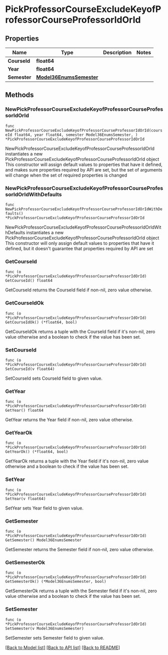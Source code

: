 # PickProfessorCourseExcludeKeyofProfessorCourseProfessorIdOrId

## Properties

Name | Type | Description | Notes
------------ | ------------- | ------------- | -------------
**CourseId** | **float64** |  | 
**Year** | **float64** |  | 
**Semester** | [**Model36EnumsSemester**](36EnumsSemester.md) |  | 

## Methods

### NewPickProfessorCourseExcludeKeyofProfessorCourseProfessorIdOrId

`func NewPickProfessorCourseExcludeKeyofProfessorCourseProfessorIdOrId(courseId float64, year float64, semester Model36EnumsSemester, ) *PickProfessorCourseExcludeKeyofProfessorCourseProfessorIdOrId`

NewPickProfessorCourseExcludeKeyofProfessorCourseProfessorIdOrId instantiates a new PickProfessorCourseExcludeKeyofProfessorCourseProfessorIdOrId object
This constructor will assign default values to properties that have it defined,
and makes sure properties required by API are set, but the set of arguments
will change when the set of required properties is changed

### NewPickProfessorCourseExcludeKeyofProfessorCourseProfessorIdOrIdWithDefaults

`func NewPickProfessorCourseExcludeKeyofProfessorCourseProfessorIdOrIdWithDefaults() *PickProfessorCourseExcludeKeyofProfessorCourseProfessorIdOrId`

NewPickProfessorCourseExcludeKeyofProfessorCourseProfessorIdOrIdWithDefaults instantiates a new PickProfessorCourseExcludeKeyofProfessorCourseProfessorIdOrId object
This constructor will only assign default values to properties that have it defined,
but it doesn't guarantee that properties required by API are set

### GetCourseId

`func (o *PickProfessorCourseExcludeKeyofProfessorCourseProfessorIdOrId) GetCourseId() float64`

GetCourseId returns the CourseId field if non-nil, zero value otherwise.

### GetCourseIdOk

`func (o *PickProfessorCourseExcludeKeyofProfessorCourseProfessorIdOrId) GetCourseIdOk() (*float64, bool)`

GetCourseIdOk returns a tuple with the CourseId field if it's non-nil, zero value otherwise
and a boolean to check if the value has been set.

### SetCourseId

`func (o *PickProfessorCourseExcludeKeyofProfessorCourseProfessorIdOrId) SetCourseId(v float64)`

SetCourseId sets CourseId field to given value.


### GetYear

`func (o *PickProfessorCourseExcludeKeyofProfessorCourseProfessorIdOrId) GetYear() float64`

GetYear returns the Year field if non-nil, zero value otherwise.

### GetYearOk

`func (o *PickProfessorCourseExcludeKeyofProfessorCourseProfessorIdOrId) GetYearOk() (*float64, bool)`

GetYearOk returns a tuple with the Year field if it's non-nil, zero value otherwise
and a boolean to check if the value has been set.

### SetYear

`func (o *PickProfessorCourseExcludeKeyofProfessorCourseProfessorIdOrId) SetYear(v float64)`

SetYear sets Year field to given value.


### GetSemester

`func (o *PickProfessorCourseExcludeKeyofProfessorCourseProfessorIdOrId) GetSemester() Model36EnumsSemester`

GetSemester returns the Semester field if non-nil, zero value otherwise.

### GetSemesterOk

`func (o *PickProfessorCourseExcludeKeyofProfessorCourseProfessorIdOrId) GetSemesterOk() (*Model36EnumsSemester, bool)`

GetSemesterOk returns a tuple with the Semester field if it's non-nil, zero value otherwise
and a boolean to check if the value has been set.

### SetSemester

`func (o *PickProfessorCourseExcludeKeyofProfessorCourseProfessorIdOrId) SetSemester(v Model36EnumsSemester)`

SetSemester sets Semester field to given value.



[[Back to Model list]](../README.md#documentation-for-models) [[Back to API list]](../README.md#documentation-for-api-endpoints) [[Back to README]](../README.md)



